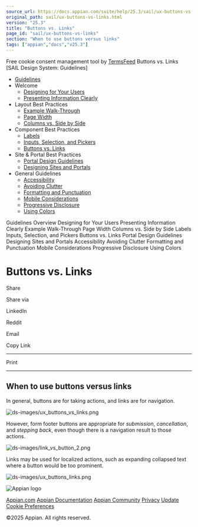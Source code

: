 ```yaml
---
source_url: https://docs.appian.com/suite/help/25.3/sail/ux-buttons-vs-links.html
original_path: sail/ux-buttons-vs-links.html
version: "25.3"
title: "Buttons vs. Links"
page_id: "sail/ux-buttons-vs-links"
section: "When to use buttons versus links"
tags: ["appian","docs","v25.3"]
---
```



Free cookie consent management tool by [TermsFeed](https://www.termsfeed.com/) Buttons vs. Links \[SAIL Design System: Guidelines\]

-   [Guidelines](/suite/help/25.3/sail/guidance.html)
-   Welcome
    -   [Designing for Your Users](/suite/help/25.3/sail/ux-designing-for-your-users.html)
    -   [Presenting Information Clearly](/suite/help/25.3/sail/ux-presenting-information-clearly.html)
-   Layout Best Practices
    -   [Example Walk-Through](/suite/help/25.3/sail/ux-example-walkthrough.html)
    -   [Page Width](/suite/help/25.3/sail/ux-page-width.html)
    -   [Columns vs. Side by Side](/suite/help/25.3/sail/ux-columns-and-side-by-side.html)
-   Component Best Practices
    -   [Labels](/suite/help/25.3/sail/ux-labels.html)
    -   [Inputs, Selection, and Pickers](/suite/help/25.3/sail/ux-inputs.html)
    -   [Buttons vs. Links](#)
-   Site & Portal Best Practices
    -   [Portal Design Guidelines](/suite/help/25.3/sail/ux-portals.html)
    -   [Designing Sites and Portals](/suite/help/25.3/sail/ux-site-branding.html)
-   General Guidelines
    -   [Accessibility](/suite/help/25.3/sail/ux-accessibility.html)
    -   [Avoiding Clutter](/suite/help/25.3/sail/ux-avoiding-clutter.html)
    -   [Formatting and Punctuation](/suite/help/25.3/sail/ux-formatting-and-punctuation.html)
    -   [Mobile Considerations](/suite/help/25.3/sail/ux-mobile-considerations.html)
    -   [Progressive Disclosure](/suite/help/25.3/sail/ux-progressive-disclosure.html)
    -   [Using Colors](/suite/help/25.3/sail/ux-color-overview.html)

Guidelines Overview Designing for Your Users Presenting Information Clearly Example Walk-Through Page Width Columns vs. Side by Side Labels Inputs, Selection, and Pickers Buttons vs. Links Portal Design Guidelines Designing Sites and Portals Accessibility Avoiding Clutter Formatting and Punctuation Mobile Considerations Progressive Disclosure Using Colors

# Buttons vs. Links

Share

Share via

LinkedIn

Reddit

Email

Copy Link

* * *

Print

* * *

## When to use buttons versus links

In general, buttons are for taking actions, and links are for navigation.

![ds-images/ux_buttons_vs_links.png](ds-images/ux_buttons_vs_links.png)

However, form footer buttons are appropriate for _submission_, _cancellation_, and _stepping back_, even though there is a navigation result to those actions.

![ds-images/link_vs_button_2.png](ds-images/link_vs_button_2.png)

Links may be used for localized actions, such as expanding collapsed text where a button would be too prominent.

![ds-images/ux_buttons_links.png](ds-images/ux_buttons_links.png)

![Appian logo](../images/design-sys/logo-appian-white-rebrand.svg)

[Appian.com](https://www.appian.com/) [Appian Documentation](/suite/help/25.3/) [Appian Community](https://community.appian.com) [Privacy](https://appian.com/legal/privacy-information.html) [Update Cookie Preferences](#)
 

©2025 Appian. All rights reserved.